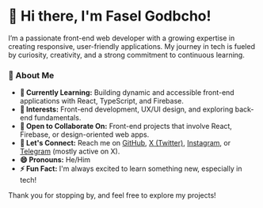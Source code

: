# 👋 Hi there, I'm Fasel Godbcho!

I’m a passionate front-end web developer with a growing expertise in creating responsive, user-friendly applications. My journey in tech is fueled by curiosity, creativity, and a strong commitment to continuous learning.

### 🌟 About Me
- **🌱 Currently Learning:** Building dynamic and accessible front-end applications with React, TypeScript, and Firebase.
- **👀 Interests:** Front-end development, UX/UI design, and exploring back-end fundamentals.
- **💼 Open to Collaborate On:** Front-end projects that involve React, Firebase, or design-oriented web apps.
- **💬 Let's Connect:** Reach me on [GitHub](https://github.com/faselgodbcho), [X (Twitter)](https://x.com/FGodbcho74062), [Instagram](https://instagram.com/faselgodbcho), or [Telegram](https://t.me/faselgodbcho) (mostly active on X).
- **😄 Pronouns:** He/Him
- **⚡ Fun Fact:** I'm always excited to learn something new, especially in tech!

Thank you for stopping by, and feel free to explore my projects!


<!---
faselgodbcho/faselgodbcho is a ✨ special ✨ repository because its `README.md` (this file) appears on your GitHub profile.
You can click the Preview link to take a look at your changes.
--->

